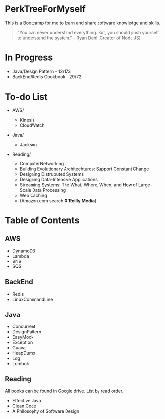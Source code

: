 # PerkTreeForMyself
This is a Bootcamp for me to learn and share software knowledge and skills.

> "You can never understand everything. But, you should push yourself to understand the system." - Ryan Dahl (Creator of Node JS)

# In Progress
- Java/Design Pattern - 13/173
- BackEnd/Redis Cookbook - 29/72

# To-do List
- AWS/
  - Kinesis
  - CloudWatch

- Java/
  - Jackson
 
- Reading/
  - ComputerNetworking
  - Building Evolutionary Architechtures: Support Constant Change
  - Designing Distrubuted Systems
  - Designing Data-Intensive Applications
  - Streaming Systems: The What, Where, When, and How of Large-Scale Data Processing
  - Web Caching
  - (Amazon.com search **O'Reilly Media**)

# Table of Contents
## AWS
- DynamoDB
- Lambda
- SNS
- SQS

## BackEnd
- Redis
- LinuxCommandLine

## Java
- Concurrent
- DesignPattern
- EasyMock
- Exception
- Guava
- HeapDump
- Log
- Lombok

## Reading
All books can be found in Google drive. List by read order.
- Effective Java
- Clean Code
- A Philosophy of Software Design
